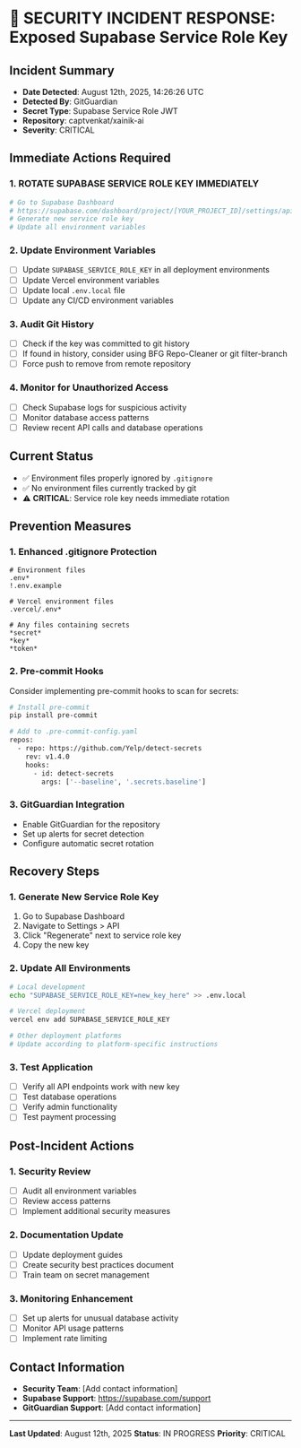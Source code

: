 # 🚨 SECURITY INCIDENT RESPONSE: Exposed Supabase Service Role Key

## Incident Summary
- **Date Detected**: August 12th, 2025, 14:26:26 UTC
- **Detected By**: GitGuardian
- **Secret Type**: Supabase Service Role JWT
- **Repository**: captvenkat/xainik-ai
- **Severity**: CRITICAL

## Immediate Actions Required

### 1. **ROTATE SUPABASE SERVICE ROLE KEY IMMEDIATELY**
```bash
# Go to Supabase Dashboard
# https://supabase.com/dashboard/project/[YOUR_PROJECT_ID]/settings/api
# Generate new service role key
# Update all environment variables
```

### 2. **Update Environment Variables**
- [ ] Update `SUPABASE_SERVICE_ROLE_KEY` in all deployment environments
- [ ] Update Vercel environment variables
- [ ] Update local `.env.local` file
- [ ] Update any CI/CD environment variables

### 3. **Audit Git History**
- [ ] Check if the key was committed to git history
- [ ] If found in history, consider using BFG Repo-Cleaner or git filter-branch
- [ ] Force push to remove from remote repository

### 4. **Monitor for Unauthorized Access**
- [ ] Check Supabase logs for suspicious activity
- [ ] Monitor database access patterns
- [ ] Review recent API calls and database operations

## Current Status
- ✅ Environment files properly ignored by `.gitignore`
- ✅ No environment files currently tracked by git
- ⚠️ **CRITICAL**: Service role key needs immediate rotation

## Prevention Measures

### 1. **Enhanced .gitignore Protection**
```gitignore
# Environment files
.env*
!.env.example

# Vercel environment files
.vercel/.env*

# Any files containing secrets
*secret*
*key*
*token*
```

### 2. **Pre-commit Hooks**
Consider implementing pre-commit hooks to scan for secrets:
```bash
# Install pre-commit
pip install pre-commit

# Add to .pre-commit-config.yaml
repos:
  - repo: https://github.com/Yelp/detect-secrets
    rev: v1.4.0
    hooks:
      - id: detect-secrets
        args: ['--baseline', '.secrets.baseline']
```

### 3. **GitGuardian Integration**
- Enable GitGuardian for the repository
- Set up alerts for secret detection
- Configure automatic secret rotation

## Recovery Steps

### 1. **Generate New Service Role Key**
1. Go to Supabase Dashboard
2. Navigate to Settings > API
3. Click "Regenerate" next to service role key
4. Copy the new key

### 2. **Update All Environments**
```bash
# Local development
echo "SUPABASE_SERVICE_ROLE_KEY=new_key_here" >> .env.local

# Vercel deployment
vercel env add SUPABASE_SERVICE_ROLE_KEY

# Other deployment platforms
# Update according to platform-specific instructions
```

### 3. **Test Application**
- [ ] Verify all API endpoints work with new key
- [ ] Test database operations
- [ ] Verify admin functionality
- [ ] Test payment processing

## Post-Incident Actions

### 1. **Security Review**
- [ ] Audit all environment variables
- [ ] Review access patterns
- [ ] Implement additional security measures

### 2. **Documentation Update**
- [ ] Update deployment guides
- [ ] Create security best practices document
- [ ] Train team on secret management

### 3. **Monitoring Enhancement**
- [ ] Set up alerts for unusual database activity
- [ ] Monitor API usage patterns
- [ ] Implement rate limiting

## Contact Information
- **Security Team**: [Add contact information]
- **Supabase Support**: https://supabase.com/support
- **GitGuardian Support**: [Add contact information]

---
**Last Updated**: August 12th, 2025
**Status**: IN PROGRESS
**Priority**: CRITICAL
